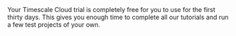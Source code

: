 <highlight type="cloud" header="Try for free on Timescale Cloud" button="Try for free">
Your Timescale Cloud trial is completely free for you to use for the first
thirty days. This gives you enough time to complete all our tutorials and run a
few test projects of your own.
</highlight>
